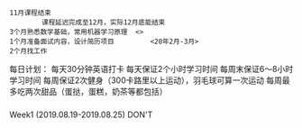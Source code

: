 	11月课程结束
        	课程延迟完成至12月，实际12月底能结束
	3个月熟悉数学基础，常用机器学习原理  <>
	1个月准备面试内容，设计简历项目         <20年2月-3月>
	2个月找工作 

每日计划：
每天30分钟英语打卡
每天保证2个小时学习时间
每周末保证6～8小时学习时间
每周保证2次健身（300卡路里以上运动），羽毛球可算一次运动
每周最多吃两次甜品（蛋挞，蛋糕，奶茶等都包括）

#####

Week1 (2019.08.19-2019.08.25)
DON'T

